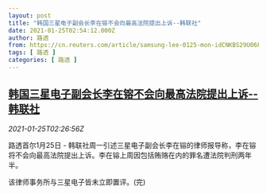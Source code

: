 ```yaml
---
layout: post
title: "韩国三星电子副会长李在镕不会向最高法院提出上诉--韩联社"
date: 2021-01-25T02:54:12.000Z
author: 路透
from: https://cn.reuters.com/article/samsung-lee-0125-mon-idCNKBS29U06F
tags: [ 路透 ]
categories: [ 路透 ]
---
```

<!--1611543252000-->
[韩国三星电子副会长李在镕不会向最高法院提出上诉--韩联社](https://cn.reuters.com/article/samsung-lee-0125-mon-idCNKBS29U06F)
------

<div>
<div><i>2021-01-25T02:26:56Z</i></div><p>路透首尔1月25日 - 韩联社周一引述三星电子副会长李在镕的律师报导称，李在镕将不会向最高法院提出上诉。李在镕上周因包括贿赂在内的罪名遭法院判刑两年半。</p><p>该律师事务所与三星电子皆未立即置评。(完)</p>
</div>
